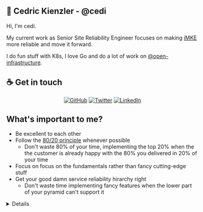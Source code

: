 ## :wave: Cedric Kienzler - @cedi

Hi, I'm cedi.

My current work as Senior Site Reliability Engineer focuses on making [iMKE](https://imke.cloud) more reliable and move it forward.

I do fun stuff with K8s, I love Go and do a lot of work on [@open-infrastructure](https://open-infrastructure.de).

## :coffee: Get in touch

<p align="center">
<a href="https://github.com/cedi"><img src="https://img.shields.io/github/followers/cedi.svg?label=GitHub&style=social" alt="GitHub"></a>
<a href="https://twitter.com/c3di1"><img src="https://img.shields.io/twitter/follow/c3di1?label=Twitter&style=social" alt="Twitter"></a>
<a href="https://www.linkedin.com/in/cekienzl"><img src="https://img.shields.io/badge/LinkedIn--_.svg?style=social&logo=linkedin" alt="LinkedIn"></a>
</p>

## What's important to me?

* Be excellent to each other
* Follow the [80/20 principle](https://en.wikipedia.org/wiki/Pareto_principle) whenever possible
  * Don't waste 80% of your time, implementing the top 20% when the the customer is already happy with the 80% you delivered in 20% of your time
* Focus on focus on the fundamentals rather than fancy cutting-edge stuff
* Get your good damn service reliability hirarchy right
  * Don't waste time implementing fancy features when the lower part of your pyramid can't support it

<details>
<p align="center">
<img src="https://lh3.googleusercontent.com/3gX2qgys2I-9HnEIvXUA10ed3AILvg5MclnKWBquEkJKP3g5_kD6WR7Ptwp3TwAGla1DuSmHv64MdTtACNLlArFVq7BwbTrTVhigsA=s0" alt="Service Reliability Hirarchy" width="300px"/>
</p>
</details>



